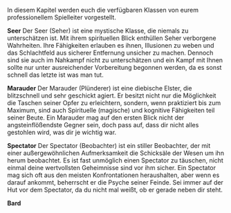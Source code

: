 In diesem Kapitel werden euch die verfügbaren Klassen von eurem professionellem Spielleiter vorgestellt. 

**Seer** 
	Der Seer (Seher) ist eine mystische Klasse, die niemals zu unterschätzen ist. Mit ihrem spirituellen Blick enthüllen Seher verborgene Wahrheiten. Ihre Fähigkeiten erlauben es ihnen, Illusionen zu weben und das Schlachtfeld aus sicherer Entfernung unsicher zu machen. Dennoch sind sie auch im Nahkampf nicht zu unterschätzen und ein Kampf mit Ihnen sollte nur unter ausreichender Vorbereitung begonnen werden, da es sonst schnell das letzte ist was man tut. 

**Marauder**
	Der Marauder (Plünderer) ist eine diebische Elster, die blitzschnell und sehr geschickt agiert. Er besitzt nicht nur die Möglichkeit die Taschen seiner Opfer zu erleichtern, sondern, wenn praktiziert bis zum Maximum, sind auch Spirituelle (magische) und kognitive Fähigkeiten teil seiner Beute. Ein Marauder mag auf den ersten Blick nicht der angsteinflößendste Gegner sein, doch pass auf, dass dir nicht alles gestohlen wird, was dir je wichtig war.

**Spectator**
	Der Spectator (Beobachter) ist ein stiller Beobachter, der mit einer außergewöhnlichen Aufmerksamkeit die Schicksäle der Wesen um ihn herum beobachtet. Es ist fast unmöglich einen Spectator zu täuschen, nicht einmal deine wertvollsten Geheimnisse sind vor ihm sicher.
	Ein Spectator mag sich oft aus den meisten Konfrontationen heraushalten, aber wenn es darauf ankommt, beherrscht er die Psyche seiner Feinde. Sei immer auf der Hut vor dem Spectator, da du nicht mal weißt, ob er gerade neben dir steht.

**Bard**